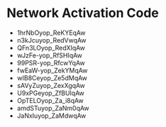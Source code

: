 # Network Activation Code
* 1hrNbOyop_ReKYEqAw
* n3kJcuyop_RedVwqAw
* QFn3LOyop_RedXIqAw
* wJzFe-yop_RfSHIqAw
* 99PSR-yop_RfcwYqAw
* fwEaW-yop_ZekYMqAw
* wIB8Ceyop_Ze5dMqAw
* sAVyZuyop_ZexXgqAw
* U9xPGeyop_ZfBUIqAw
* OpTELOyop_Za_i8qAw
* amdSTuyop_ZaNm0qAw
* JaNxIuyop_ZaMdwqAw